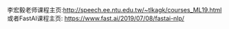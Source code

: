 李宏毅老师课程主页:http://speech.ee.ntu.edu.tw/~tlkagk/courses_ML19.html     
或者FastAI课程主页: https://www.fast.ai/2019/07/08/fastai-nlp/   